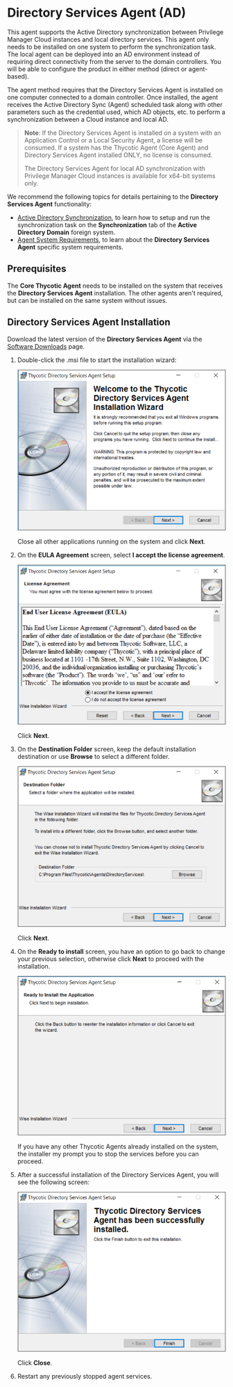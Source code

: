 [title]: # (Directory Services Agent)
[tags]: # (endpoint,installation)
[priority]: # (1604)
# Directory Services Agent (AD)

This agent supports the Active Directory synchronization between Privilege Manager Cloud instances and local directory services. This agent only needs to be installed on one system to perform the synchronization task. The local agent can be deployed into an AD environment instead of requiring direct connectivity from the server to the domain controllers. You will be able to configure the product in either method (direct or agent-based).

The agent method requires that the Directory Services Agent is installed on one computer connected to a domain controller. Once installed, the agent receives the Active Directory Sync (Agent) scheduled task along with other parameters such as the credential used, which AD objects, etc. to perform a synchronization between a Cloud instance and local AD.

>**Note**: If the Directory Services Agent is installed on a system with an Application Control or a Local Security Agent, a license will be consumed. If a system has the Thycotic Agent (Core Agent) and Directory Services Agent installed ONLY, no license is consumed.
>
>The Directory Services Agent for local AD synchronization with Privilege Manager Cloud instances is available for x64-bit systems only.

We recommend the following topics for details pertaining to the __Directory Services Agent__ functionality:

* [Active Directory Synchronization](../../admin/config/foreign-systems/active-directory/ad-sync.md), to learn how to setup and run the synchronization task on the __Synchronization__ tab of the __Active Directory Domain__ foreign system.
* [Agent System Requirements](agent-sysreq.md), to learn about the __Directory Services Agent__ specific system requirements.

## Prerequisites

The __Core Thycotic Agent__ needs to be installed on the system that receives the __Directory Services Agent__ installation. The other agents aren't required, but can be installed on the same system without issues.

## Directory Services Agent Installation

Download the latest version of the __Directory Services Agent__ via the [Software Downloads](../sw-downloads.md) page.

1. Double-click the .msi file to start the installation wizard:

   ![wizard 1](images/dsa/dsa-1.png "Directory Services Agent installation wizard welcome page")

   Close all other applications running on the system and click __Next__.
1. On the __EULA Agreement__ screen, select __I accept the license agreement__.

   ![eula 1](images/dsa/dsa-2.png "End user license agreement page")

   Click __Next__.
1. On the __Destination Folder__ screen, keep the default installation destination or use __Browse__ to select a different folder.

   ![destination](images/dsa/dsa-3.png "Installation destination page")

   Click __Next__.
1. On the __Ready to install__ screen, you have an option to go back to change your previous selection, otherwise click __Next__ to proceed with the installation.

   ![ready](images/dsa/dsa-4.png "Ready to install page")

   If you have any other Thycotic Agents already installed on the system, the installer my prompt you to stop the services before you can proceed.
1. After a successful installation of the Directory Services Agent, you will see the following screen:

   ![wizard 1](images/dsa/dsa-5.png "Installation complete page")

   Click __Close__.
1. Restart any previously stopped agent services.
